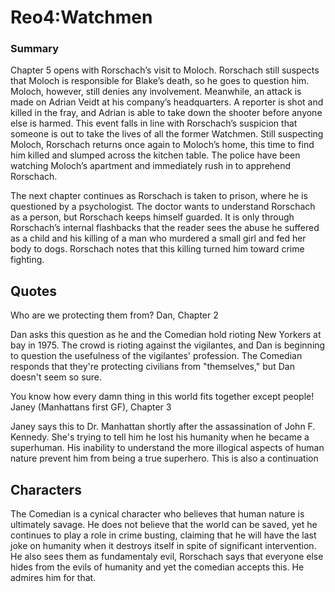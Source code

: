 # Reo4:Watchmen


### Summary

Chapter 5 opens with Rorschach’s visit to Moloch. Rorschach still suspects that Moloch is responsible for Blake’s death, so he goes to question him. Moloch, however, still denies any involvement. Meanwhile, an attack is made on Adrian Veidt at his company’s headquarters. A reporter is shot and killed in the fray, and Adrian is able to take down the shooter before anyone else is harmed. This event falls in line with Rorschach’s suspicion that someone is out to take the lives of all the former Watchmen. Still suspecting Moloch, Rorschach returns once again to Moloch’s home, this time to find him killed and slumped across the kitchen table. The police have been watching Moloch’s apartment and immediately rush in to apprehend Rorschach.

The next chapter continues as Rorschach is taken to prison, where he is questioned by a psychologist. The doctor wants to understand Rorschach as a person, but Rorschach keeps himself guarded. It is only through Rorschach’s internal flashbacks that the reader sees the abuse he suffered as a child and his killing of a man who murdered a small girl and fed her body to dogs. Rorschach notes that this killing turned him toward crime fighting.


## Quotes
Who are we protecting them from?
Dan, Chapter 2

Dan asks this question as he and the Comedian hold rioting New Yorkers at bay in 1975. The crowd is rioting against the vigilantes, and Dan is beginning to question the usefulness of the vigilantes' profession. The Comedian responds that they're protecting civilians from "themselves," but Dan doesn't seem so sure.



You know how every damn thing in this world fits together except people!
Janey (Manhattans first GF), Chapter 3

Janey says this to Dr. Manhattan shortly after the assassination of John F. Kennedy. She's trying to tell him he lost his humanity when he became a superhuman. His inability to understand the more illogical aspects of human nature prevent him from being a true superhero. This is also a continuation



## Characters

The Comedian is a cynical character who believes that human nature is ultimately savage. He does not believe that the world can be saved, yet he continues to play a role in crime busting, claiming that he will have the last joke on humanity when it destroys itself in spite of significant intervention. He also sees them as fundamentaly evil, Rorschach says that everyone else hides from the evils of humanity and yet the comedian accepts this. He admires him for that.
